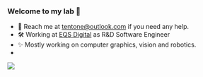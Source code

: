 ### Welcome to my lab :test_tube:

- :email: Reach me at tentone@outlook.com if you need any help.
- :hammer_and_wrench: Working at [EQS Digital](https://eqsglobal.com/digital/en/) as R&D Software Engineer
- :sparkles: Mostly working on computer graphics, vision and robotics.
- 
<img src="https://raw.githubusercontent.com/tentone/tentone/master/out.gif">

